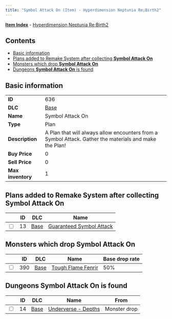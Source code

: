 ```yaml
---
title: "Symbol Attack On (Item) - Hyperdimension Neptunia Re;Birth2"
---
```


[**Item Index**](/neptunia/rb2/item/index.html) - [Hyperdimension Neptunia Re;Birth2](/neptunia/rb2)

## Contents

- [Basic information](#basic-information)
- [Plans added to Remake System after collecting **Symbol Attack On**](#plans-added-to-remake-system-after-collecting-symbol-attack-on)
- [Monsters which drop **Symbol Attack On**](#monsters-which-drop-symbol-attack-on)
- [Dungeons **Symbol Attack On** is found](#dungeons-symbol-attack-on-is-found)

## Basic information

|   |   |
| -- | -- |
| **ID** | 636 |
| **DLC** | [Base](/neptunia/rb2/dlc/0-base.html) |
| **Name** | Symbol Attack On |
| **Type** | Plan |
| **Description** | A Plan that will always allow encounters from a Symbol Attack. Gather the materials and make the Plan! |
| **Buy Price** | 0 |
| **Sell Price** | 0 |
| **Max inventory** | 1 |

## Plans added to Remake System after collecting **Symbol Attack On**

|    | ID | DLC | Name |
| -- | -- | --- | ---- |
| <input type="checkbox" id="rb2-remake-0-13" class="trackbox" /> | 13 | [Base](/neptunia/rb2/dlc/0-base.html) | [Guaranteed Symbol Attack](/neptunia/rb2/remake/0-13-guaranteed-symbol-attack.html) |

## Monsters which drop **Symbol Attack On**

|    | ID | DLC | Name | Base drop rate |
| -- | -- | --- | ---- | -------------- |
| <input type="checkbox" id="rb2-monster-0-390" class="trackbox" /> | 390 | [Base](/neptunia/rb2/dlc/0-base.html) | [Tough Flame Fenrir](/neptunia/rb2/monster/0-390-tough-flame-fenrir.html) | 50% |

## Dungeons **Symbol Attack On** is found

|    | ID | DLC | Name | From |
| -- | -- | --- | ---- | ---- |
| <input type="checkbox" id="rb2-dungeon-0-14" class="trackbox" /> | 14 | [Base](/neptunia/rb2/dlc/0-base.html) | [Underverse - Depths](/neptunia/rb2/dungeon/0-14-underverse-depths.html) | Monster drop |